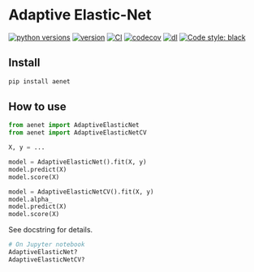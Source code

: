 # Adaptive Elastic-Net

[![python versions](https://img.shields.io/pypi/pyversions/aenet.svg)](https://pypi.org/project/aenet/)
[![version](https://img.shields.io/pypi/v/aenet.svg)](https://pypi.org/project/aenet/)
[![CI](https://github.com/simaki/aenet/workflows/CI/badge.svg)](https://github.com/simaki/aenet/actions?query=workflow%3ACI)
[![codecov](https://codecov.io/gh/simaki/aenet/branch/master/graph/badge.svg)](https://codecov.io/gh/simaki/aenet)
[![dl](https://img.shields.io/pypi/dm/aenet)](https://pypi.org/project/aenet/)
[![Code style: black](https://img.shields.io/badge/code%20style-black-000000.svg)](https://github.com/psf/black)

## Install

```sh
pip install aenet
```

## How to use

```py
from aenet import AdaptiveElasticNet
from aenet import AdaptiveElasticNetCV

X, y = ...

model = AdaptiveElasticNet().fit(X, y)
model.predict(X)
model.score(X)

model = AdaptiveElasticNetCV().fit(X, y)
model.alpha_
model.predict(X)
model.score(X)
```

See docstring for details.

```py
# On Jupyter notebook
AdaptiveElasticNet?
AdaptiveElasticNetCV?
```
